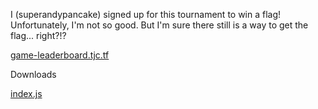 I (superandypancake) signed up for this tournament to win a flag! Unfortunately, I'm not so good. But I'm sure there still is a way to get the flag... right?!?

[game-leaderboard.tjc.tf](https://game-leaderboard.tjc.tf/)

Downloads

[index.js](https://tjctf-2022.storage.googleapis.com/uploads/1ab35738265d2438d863d75fc7fdf3727eaf4d2da66493163beef4f18245c8ca/index.js)
